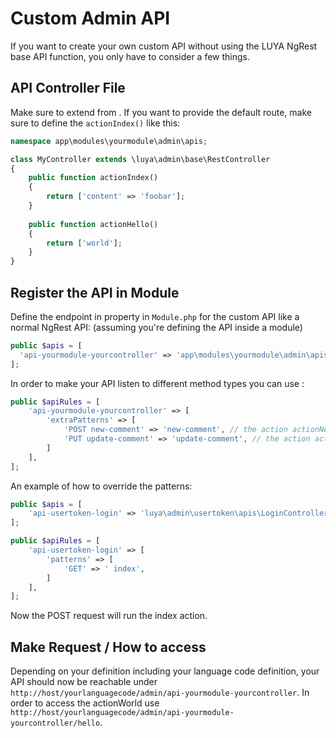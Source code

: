 # Custom Admin API

If you want to create your own custom API without using the LUYA NgRest base API function, you only have to consider a few things. 

## API Controller File

Make sure to extend from <class name="luya\admin\base\RestController" />. If you want to provide the default route, make sure to define the `actionIndex()` like this:

```php
namespace app\modules\yourmodule\admin\apis;

class MyController extends \luya\admin\base\RestController
{
    public function actionIndex()
    {
        return ['content' => 'foobar'];
    }
    
    public function actionHello()
    {
        return ['world'];
    }
}
```

## Register the API in Module

Define the endpoint in <class name="luya\admin\Module" prop="apis" /> property in `Module.php` for the custom API like a normal NgRest API: (assuming you're defining the API inside a module)

```php
public $apis = [
  'api-yourmodule-yourcontroller' => 'app\modules\yourmodule\admin\apis\YourController'
];
```

In order to make your API listen to different method types you can use <class name="luya\admin\Module" prop="apiRules" />:

```php
public $apiRules = [
    'api-yourmodule-yourcontroller' => [
        'extraPatterns' => [
            'POST new-comment' => 'new-comment', // the action actionNewComment() which listens only to post
            'PUT update-comment' => 'update-comment', // the action actionUpdateComment() which listens only to put
        ]
    ],
];
```

An example of how to override the <class name="yii\rest\UrlRule" /> patterns:

```php
public $apis = [
    'api-usertoken-login' => 'luya\admin\usertoken\apis\LoginController',
];

public $apiRules = [
    'api-usertoken-login' => [
        'patterns' => [
            'GET' => ' index',
        ]
    ],
];
```

Now the POST request will run the index action.

## Make Request / How to access

Depending on your definition including your language code definition, your API should now be reachable under `http://host/yourlanguagecode/admin/api-yourmodule-yourcontroller`. In order to access the actionWorld use `http://host/yourlanguagecode/admin/api-yourmodule-yourcontroller/hello`.
